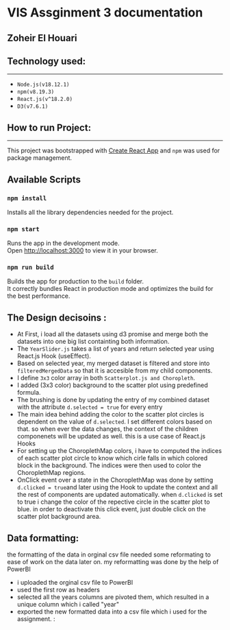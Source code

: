 # VIS Assginment 3 documentation

## Zoheir El Houari





## Technology used: 
---
- `Node.js(v18.12.1)` 
- `npm(v8.19.3)` 
- `React.js(v^18.2.0)` 
- `D3(v7.6.1)` 
 

## How to run Project:
---
This project was bootstrapped with [Create React App](https://github.com/facebook/create-react-app) and `npm` was used for package management.
## Available Scripts

### `npm install`
Installs all the library dependencies needed for the project.

### `npm start`

Runs the app in the development mode.\
Open [http://localhost:3000](http://localhost:3000) to view it in your browser.

### `npm run build`

Builds the app for production to the `build` folder.\
It correctly bundles React in production mode and optimizes the build for the best performance.



## The Design decisoins :
- At First, i load all the datasets using d3 promise and merge both the datasets into one big list containting both information.
- The `YearSlider.js` takes a list of years and return selected year using React.js Hook (useEffect).
- Based on selected year, my merged dataset is filtered and store into `filteredMergedData` so that it is accesible from my child components.
- I define `3x3` color array in both `Scatterplot.js and Choropleth`.
- I added (3x3 color) background to the scatter plot using predefined formula. 
- The brushing is done by updating the entry of my combined dataset with the attribute  `d.selected = true` for every entry 
- The main idea behind adding the color to the scatter plot circles is dependent on the value of `d.selected`. I set different colors
based on that. so when ever the data changes, the context of the children componenets will be updated as well. this is a use case of React.js Hooks
- For setting up the ChoroplethMap colors, i have to computed the indices of each scatter plot circle to know which cirle falls in which colored block in the background. The indices were then used to color the ChoroplethMap regions.
- OnClick event over a state in the ChoroplethMap was done by setting `d.clicked = true`and later using the Hook to update the context and all the rest of components are updated automatically. when `d.clicked` is set to true i change the color of the repective circle in the scatter plot to blue. in order to deactivate this click event, just double click on the scatter plot background area.


## Data formatting:
   the formatting of the data in orginal csv file needed some reformating to ease of work on the data later on.
   my reformatting was done by the help of PowerBI
- i uploaded the orginal csv file to PowerBI
-  used the first row as headers 
- selected all the years columns are pivoted them, which resulted in a unique column which i called "year" 
- exported the new formatted data into a csv file which i used for the assignment. :

